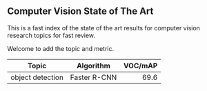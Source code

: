 ## Computer Vision State of The Art


This is a fast index of the state of the art results for computer vision research topics for fast review. 

Welcome to add the topic and metric. 

| Topic         | Algorithm           | VOC/mAP  |
| ------------- |:-------------:| -----:|
| object detection     | Faster R-CNN | 69.6 |


